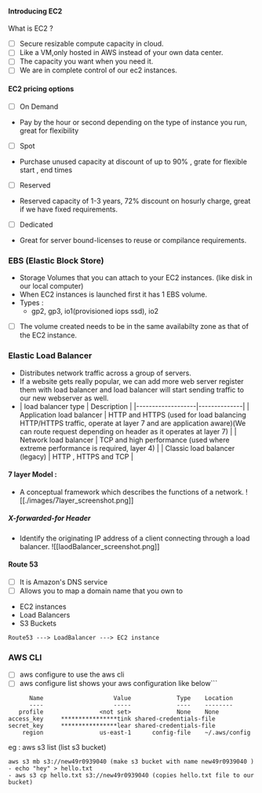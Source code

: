 #### Introducing EC2
What is EC2 ?
- [ ] Secure resizable compute capacity in cloud.
- [ ] Like a VM,only hosted in AWS instead of your own data center.
- [ ] The capacity you want when you need it.
- [ ] We are in complete control of our ec2 instances.

#### EC2 pricing options
- [ ] On Demand 
- Pay by the hour or second depending on the type of instance you run, great for flexibility
- [ ] Spot
- Purchase unused capacity at discount of up to 90% , grate for flexible start , end times
- [ ] Reserved
- Reserved capacity of 1-3 years, 72% discount on hosurly charge, great if we have fixed requirements.
- [ ] Dedicated
- Great for server bound-licenses to reuse or compilance requirements.

### EBS (Elastic Block Store) 
- Storage Volumes that you can attach to your EC2 instances. (like disk in our local computer)
- When EC2 instances is launched first it has 1 EBS volume.
- Types :
	- gp2, gp3, io1(provisioned iops ssd), io2
 - [ ] The volume created needs to be in the same availabilty zone as that of the EC2 instance.

### Elastic Load Balancer
-   Distributes network traffic across a group of servers.
- If a website gets really popular, we can add more web server register them with load balancer and load balancer will start sending traffic to our new webserver as well.
- | load balancer type | Description |
|-------------------|--------------|
| Application load balancer | HTTP and HTTPS (used for load balancing HTTP/HTTPS traffic, operate at layer 7 and are application aware)(We can route request depending on header as it operates at layer 7) |
| Network load balancer | TCP and high performance (used where extreme performance is required, layer 4) |
| Classic load balancer (legacy) | HTTP , HTTPS and TCP |

#### 7 layer Model :
- A conceptual framework which describes the functions of a network.
 ![[./images/7layer_screenshot.png]]


##### X-forwarded-for Header  
- Identify the originating IP address of a client connecting through a load balancer.
![[laodBalancer_screenshot.png]]

#### Route 53
- [ ] It is Amazon's DNS service
- [ ] Allows you to map a domain name that you own to
-   EC2 instances
-   Load Balancers
-   S3 Buckets

```
Route53 ---> LoadBalancer ---> EC2 instance
```

### AWS CLI
- [ ]  aws configure to use the aws cli
- [ ] aws configure list shows your aws configuration like below```

```
      Name                    Value             Type    Location
      ----                    -----             ----    --------
   profile                <not set>             None    None
access_key     ****************tink shared-credentials-file
secret_key     ****************lear shared-credentials-file
    region                us-east-1      config-file    ~/.aws/config
```

eg : aws s3 list (list s3 bucket)
```
aws s3 mb s3://new49r0939040 (make s3 bucket with name new49r0939040 )
- echo "hey" > hello.txt
- aws s3 cp hello.txt s3://new49r0939040 (copies hello.txt file to our bucket)
```